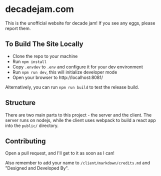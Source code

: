 # decadejam.com

This is the unofficial website for decade jam! If you see any eggs, please report them.

## To Build The Site Locally

* Clone the repo to your machine
* Run `npm install`
* Copy `.envdev` to `.env` and configure it for your dev environment
* Run `npm run dev`, this will initialize developer mode
* Open your browser to http://localhost:8081/

Alternatively, you can run `npm run build` to test the release build.

## Structure

There are two main parts to this project - the server and the client. The server runs on nodejs, while the client uses webpack to build a react app into the `public/` directory.

## Contributing

Open a pull request, and I'll get to it as soon as I can!

Also remember to add your name to `/client/markdown/credits.md` and "Designed and Developed By".
